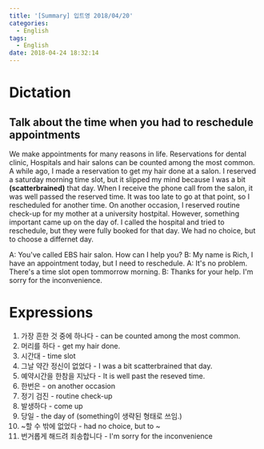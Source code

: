 ```yaml
---
title: '[Summary] 입트영 2018/04/20'
categories:
  - English
tags:
  - English
date: 2018-04-24 18:32:14
---
```


# Dictation
## Talk about the time when you had to reschedule appointments

We make appointments for many reasons in life. Reservations for dental clinic, Hospitals and hair salons can be counted among the most common. A while ago, I made a reservation to get my hair done at a salon. I reserved a saturday morning time slot, but it slipped my mind because I was a bit **(scatterbrained)** that day. When I receive the phone call from the salon, it was well passed the reserved time. It was too late to go at that point, so I rescheduled for another time. On another occasion, I reserved routine check-up for my mother at a university hostpital. However, something important came up on the day of. I called the hospital and tried to reschedule, but they were fully booked for that day. We had no choice, but to choose a differnet day.

A: You've called EBS hair salon. How can I help you?
B: My name is Rich, I have an appointment today, but I need to reschedule.
A: It's no problem. There's a time slot open tommorrow morning.
B: Thanks for your help. I'm sorry for the inconvenience.


# Expressions

1. 가장 흔한 것 중에 하나다 - can be counted among the most common.
1. 머리를 하다 - get my hair done.
1. 시간대 - time slot
1. 그날 약간 정신이 없었다 - I was a bit scatterbrained that day.
1. 예약시간을 한참을 지났다 - It is well past the reseved time.
1. 한번은 - on another occasion
1. 정기 검진 - routine check-up
1. 발생하다 - come up
1. 당일 - the day of (something이 생략된 형태로 쓰임.)
1. ~할 수 밖에 없었다 - had no choice, but to ~
1. 번거롭게 해드려 죄송합니다 - I'm sorry for the inconvenience
